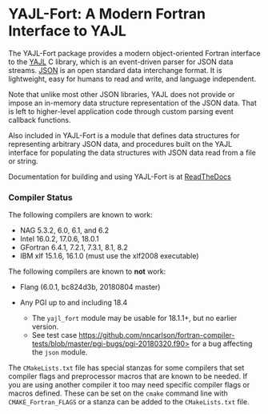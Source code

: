 YAJL-Fort: A Modern Fortran Interface to YAJL
=============================================
The YAJL-Fort package provides a modern object-oriented Fortran interface to
the [YAJL](http://lloyd.github.com/yajl/) C library, which is an event-driven
parser for JSON data streams. [JSON](http://www.json.org/) is an open standard
data interchange format. It is lightweight, easy for humans to read and write,
and language independent.

Note that unlike most other JSON libraries, YAJL does not provide or impose
an in-memory data structure representation of the JSON data. That is left to
higher-level application code through custom parsing event callback functions.

Also included in YAJL-Fort is a module that defines data structures for
representing arbitrary JSON data, and procedures built on the YAJL interface
for populating the data structures with JSON data read from a file or string.

Documentation for building and using YAJL-Fort is at
[ReadTheDocs](http://yajl-fort.readthedocs.io/)

### Compiler Status

The following compilers are known to work:

* NAG 5.3.2, 6.0, 6.1, and 6.2
* Intel 16.0.2, 17.0.6, 18.0.1
* GFortran 6.4.1, 7.2.1, 7.3.1, 8.1, 8.2
* IBM xlf 15.1.6, 16.1.0 (must use the xlf2008 executable)

The following compilers are known to **not** work:

* Flang (6.0.1, bc824d3b, 20180804 master)
* Any PGI up to and including 18.4

  * The ``yajl_fort`` module may be usable for 18.1.1+, but no earlier version.
  * See test case https://github.com/nncarlson/fortran-compiler-tests/blob/master/pgi-bugs/pgi-20180320.f90>
    for a bug affecting the ``json`` module.

The ``CMakeLists.txt`` file has special stanzas for some compilers that set
compiler flags and preprocessor macros that are known to be needed. If you
are using another compiler it too may need specific compiler flags or macros
defined.  These can be set on the ``cmake`` command line with
``CMAKE_Fortran_FLAGS`` or a stanza can be added to the ``CMakeLists.txt``
file.

